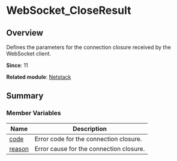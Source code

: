 # WebSocket_CloseResult


## Overview

Defines the parameters for the connection closure received by the WebSocket client.

**Since**: 11

**Related module**: [Netstack](netstack.md)


## Summary


### Member Variables

| Name| Description| 
| -------- | -------- |
| [code](netstack.md#code-13) | Error code for the connection closure.| 
| [reason](netstack.md#reason-13) | Error cause for the connection closure.| 

